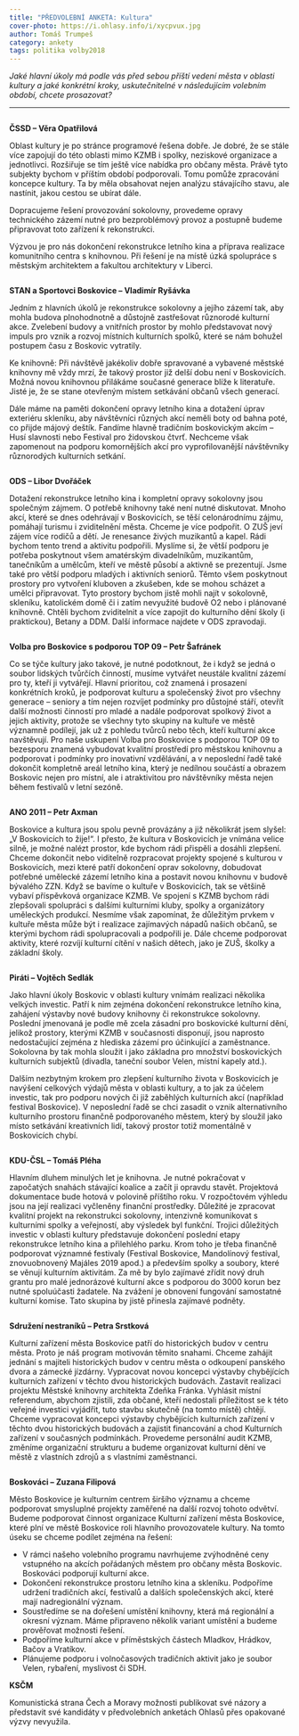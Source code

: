 ```yaml
---
title: "PŘEDVOLEBNÍ ANKETA: Kultura"
cover-photo: https://i.ohlasy.info/i/xycpvux.jpg
author: Tomáš Trumpeš
category: ankety
tags: politika volby2018
---
```


*Jaké hlavní úkoly má podle vás před sebou příští vedení města v oblasti kultury a jaké konkrétní kroky, uskutečnitelné v následujícím volebním období, chcete prosazovat?*

---

<img class="profile-picture" src="https://i.ohlasy.info/i/svrdz2v.jpg" alt="" />

**ČSSD – Věra Opatřilová**

Oblast kultury je po stránce programové řešena dobře. Je dobré, že se stále více zapojují do této oblasti mimo KZMB i spolky, neziskové organizace a jednotlivci. Rozšiřuje se tím ještě více nabídka pro občany města. Právě tyto subjekty bychom v příštím období podporovali. Tomu pomůže zpracování koncepce kultury. Ta by měla obsahovat nejen analýzu stávajícího stavu, ale nastínit, jakou cestou se ubírat dále. 

Dopracujeme řešení provozování sokolovny, provedeme opravy technického zázemí nutné pro bezproblémový provoz a postupně budeme připravovat toto zařízení k rekonstrukci.  

Výzvou je pro nás dokončení rekonstrukce letního kina a příprava realizace komunitního centra s knihovnou. Při řešení je na místě úzká spolupráce s městským architektem a fakultou architektury v Liberci. 

<img class="profile-picture" src="https://i.ohlasy.info/i/rqqbm6i.jpg" alt="" />

**STAN a Sportovci Boskovice – Vladimír Ryšávka**

Jedním z hlavních úkolů je rekonstrukce sokolovny a jejího zázemí tak, aby mohla budova plnohodnotně a důstojně zastřešovat různorodé kulturní akce. Zvelebení budovy a vnitřních prostor by mohlo představovat nový impuls pro vznik a rozvoj místních kulturních spolků, které se nám bohužel postupem času z Boskovic vytratily.

Ke knihovně: Při návštěvě jakékoliv dobře spravované a vybavené městské knihovny mě vždy mrzí, že takový prostor již delší dobu není v Boskovicích. Možná novou knihovnou přilákáme současné generace blíže k literatuře. Jisté je, že se stane otevřeným místem setkávání občanů všech generací.

Dále máme na paměti dokončení opravy letního kina a dotažení úprav exteriéru skleníku, aby návštěvníci různých akcí neměli boty od bahna poté, co přijde májový deštík. Fandíme hlavně tradičním boskovickým akcím – Husí slavnosti nebo Festival pro židovskou čtvrť. Nechceme však zapomenout na podporu komornějších akcí pro vyprofilovanější návštěvníky různorodých kulturních setkání.

<img class="profile-picture" src="https://i.ohlasy.info/i/u5fqakj.jpg" alt="" />

**ODS – Libor Dvořáček**

Dotažení rekonstrukce letního kina i kompletní opravy sokolovny jsou společným zájmem. O potřebě knihovny také není nutné diskutovat. Mnoho akcí, které se dnes odehrávají v Boskovicích, se těší celonárodnímu zájmu, pomáhají turismu i zviditelnění města. Chceme je více podpořit. O ZUŠ jeví zájem více rodičů a dětí. Je renesance živých muzikantů a kapel. Rádi bychom tento trend a aktivitu podpořili. Myslíme si, že větší podporu je potřeba poskytnout všem amatérským divadelníkům, muzikantům, tanečníkům a umělcům, kteří ve městě působí a aktivně se prezentují. Jsme také pro větší podporu mladých i aktivních seniorů. Těmto všem poskytnout prostory pro vytvoření kluboven a zkušeben, kde se mohou scházet a umělci připravovat. Tyto prostory bychom jistě mohli najít v sokolovně, skleníku, katolickém domě či i zatím nevyužité budově O2 nebo i plánované knihovně. Chtěli bychom zviditelnit a více zapojit do kulturního dění školy (i praktickou), Betany a DDM. Další informace najdete v ODS zpravodaji.

<img class="profile-picture" src="https://i.ohlasy.info/i/ysurmh9.jpg" alt="" />

**Volba pro Boskovice s podporou TOP 09 – Petr Šafránek**

Co se týče kultury jako takové, je nutné podotknout, že i když se jedná o soubor lidských tvůrčích činností, musíme vytvářet neustále kvalitní zázemí pro ty, kteří ji vytvářejí. Hlavní prioritou, což znamená i prosazení konkrétních kroků, je podporovat kulturu a společenský život pro všechny generace – seniory a tím nejen rozvíjet podmínky pro důstojné stáří, otevřít další možnosti činností pro mladé a nadále podporovat spolkový život a jejich aktivity, protože se všechny tyto skupiny na kultuře ve městě významně podílejí, jak už z pohledu tvůrců nebo těch, kteří kulturní akce navštěvují. Pro naše uskupení Volba pro Boskovice s podporou TOP 09 to bezesporu znamená vybudovat kvalitní prostředí pro městskou knihovnu a podporovat i podmínky pro inovativní vzdělávání, a v neposlední řadě také dokončit kompletně areál letního kina, který je nedílnou součástí a obrazem Boskovic nejen pro místní, ale i atraktivitou pro návštěvníky města nejen během festivalů v letní sezóně.

<img class="profile-picture" src="https://i.ohlasy.info/i/0l63kfa.jpg" alt="" />

**ANO 2011 – Petr Axman**

Boskovice a kultura jsou spolu pevně provázány a již několikrát jsem slyšel: „V Boskovicích to žije!“. I přesto, že kultura v Boskovicích je vnímána velice silně, je možné nalézt prostor, kde bychom rádi přispěli a dosáhli zlepšení. Chceme dokončit nebo viditelně rozpracovat projekty spojené s kulturou v Boskovicích, mezi které patří dokončení oprav sokolovny, dobudovat potřebné umělecké zázemí letního kina a postavit novou knihovnu v budově bývalého ZZN. Když se bavíme o kultuře v Boskovicích, tak se většině vybaví příspěvková organizace KZMB. Ve spojení s KZMB bychom rádi zlepšovali spolupráci s dalšími kulturními kluby, spolky a organizátory uměleckých produkcí. Nesmíme však zapomínat, že důležitým prvkem v kultuře města může být i realizace zajímavých nápadů našich občanů, se kterými bychom rádi spolupracovali a podpořili je. Dále chceme podporovat aktivity, které rozvíjí kulturní cítění v našich dětech, jako je ZUŠ, školky a základní školy.

<img class="profile-picture" src="https://i.ohlasy.info/i/50nyggm.jpg" alt="" />

**Piráti – Vojtěch Sedlák**

Jako hlavní úkoly Boskovic v oblasti kultury vnímám realizaci několika velkých investic. Patří k nim zejména dokončení rekonstrukce letního kina, zahájení výstavby nové budovy knihovny či rekonstrukce sokolovny. Poslední jmenovaná je podle mě zcela zásadní pro boskovické kulturní dění, jelikož prostory, kterými KZMB v současnosti disponují, jsou naprosto nedostačující zejména z hlediska zázemí pro účinkující a zaměstnance. Sokolovna by tak mohla sloužit i jako základna pro množství boskovických kulturních subjektů (divadla, taneční soubor Velen, místní kapely atd.).

Dalším nezbytným krokem pro zlepšení kulturního života v Boskovicích je navýšení celkových výdajů města v oblasti kultury, a to jak za účelem investic, tak pro podporu nových či již zaběhlých kulturních akcí (například festival Boskovice). V neposlední řadě se chci zasadit o vznik alternativního kulturního prostoru finančně podporovaného městem, který by sloužil jako místo setkávání kreativních lidí, takový prostor totiž momentálně v Boskovicích chybí.

<img class="profile-picture" src="https://i.ohlasy.info/i/cjtciuu.jpg" alt="" />

**KDU-ČSL – Tomáš Pléha**

Hlavním dluhem minulých let je knihovna. Je nutné pokračovat v započatých snahách stávající koalice a začít ji opravdu stavět. Projektová dokumentace bude hotová v polovině příštího roku. V rozpočtovém výhledu jsou na její realizaci vyčleněny finanční prostředky. Důležité je zpracovat kvalitní projekt na rekonstrukci sokolovny, intenzivně komunikovat s kulturními spolky a veřejností, aby výsledek byl funkční. Trojici důležitých investic v oblasti kultury představuje dokončení poslední etapy rekonstrukce letního kina a přilehlého parku. Krom toho je třeba finančně podporovat významné festivaly (Festival Boskovice, Mandolínový festival, znovuobnovený Majáles 2019 apod.) a především spolky a soubory, které se věnují kulturním aktivitám. Za mě by bylo zajímavé zřídit nový druh grantu pro malé jednorázové kulturní akce s podporou do 3000 korun bez nutné spoluúčasti žadatele. Na zvážení je obnovení fungování samostatné kulturní komise. Tato skupina by jistě přinesla zajímavé podněty.

<img class="profile-picture" src="https://i.ohlasy.info/i/ijuc8vw.jpg" alt="" />

**Sdružení nestraníků – Petra Srstková**

Kulturní zařízení města Boskovice patří do historických budov v centru města. Proto je náš program motivován těmito snahami.
Chceme zahájit jednání s majiteli historických budov v centru města o odkoupení panského dvora a zámecké jízdárny. Vypracovat novou koncepci výstavby chybějících kulturních zařízení v těchto dvou historických budovách. Zastavit realizaci projektu Městské knihovny architekta Zdeňka Fránka. Vyhlásit místní referendum, abychom zjistili, zda občané, kteří nedostali příležitost se k této veřejné investici vyjádřit, tuto stavbu skutečně (na tomto místě) chtějí. Chceme vypracovat koncepci výstavby chybějících kulturních zařízení v těchto dvou historických budovách a zajistit financování a chod Kulturních zařízení v současných podmínkách. Provedeme personální audit KZMB, změníme organizační strukturu a budeme organizovat kulturní dění ve městě z vlastních zdrojů a s vlastními zaměstnanci.

<img class="profile-picture" src="https://i.ohlasy.info/i/rtd92sn.jpg" alt="" />

**Boskováci – Zuzana Filipová**

Město Boskovice je kulturním centrem širšího významu a chceme podporovat smysluplné projekty zaměřené na další rozvoj tohoto odvětví. Budeme podporovat činnost organizace Kulturní zařízení města Boskovice, které plní ve městě Boskovice roli hlavního provozovatele kultury. Na tomto úseku se chceme podílet zejména na řešení: 

* V rámci našeho volebního programu navrhujeme zvýhodněné ceny vstupného na akcích pořádaných městem pro občany města Boskovic. Boskováci podporují kulturní akce.
* Dokončení rekonstrukce prostoru letního kina a skleníku. Podpoříme udržení tradičních akcí, festivalů a dalších společenských akcí, které mají nadregionální význam.  
* Soustředíme se na dořešení umístění knihovny, která má regionální a okresní význam. Máme připraveno několik variant umístění a budeme prověřovat možnosti řešení. 
* Podpoříme kulturní akce v příměstských částech Mladkov, Hrádkov, Bačov a Vratíkov.
* Plánujeme podporu i volnočasových tradičních aktivit jako je soubor Velen, rybaření, myslivost či SDH.

**KSČM**

Komunistická strana Čech a Moravy možnosti publikovat své názory a představit své kandidáty v předvolebních anketách Ohlasů přes opakované výzvy nevyužila.
